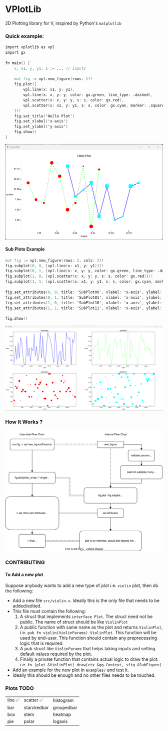 # VPlotLib

2D Plotting library for V, inspired by Python's `matplotlib`

### Quick example:

```v
import vplotlib as vpl
import gx

fn main() {
	x, x1, y, y1, s := ... // inputs

	mut fig := vpl.new_figure(rows: 1)!
	fig.plot([
		vpl.line(x: x1, y: y1),
		vpl.line(x: x, y: y, color: gx.green, line_type: .dashed),
		vpl.scatter(x: x, y: y, s: s, color: gx.red),
		vpl.scatter(x: x1, y: y1, s: s, color: gx.cyan, marker: .square),
	])!
	fig.set_title('Hello Plot')
	fig.set_xlabel('x-axis')
	fig.set_ylabel('y-axis')
	fig.show()
}
```
![Screenshot](docs/assets/hello_plot.png)


#### Sub Plots Example

```v
mut fig := vpl.new_figure(rows: 2, cols: 2)!
fig.subplot(0, 0, [vpl.line(x: x1, y: y1)])!
fig.subplot(0, 1, [vpl.line(x: x, y: y, color: gx.green, line_type: .dashed)])!
fig.subplot(1, 0, [vpl.scatter(x: x, y: y, s: s, color: gx.red)])!
fig.subplot(1, 1, [vpl.scatter(x: x1, y: y1, s: s, color: gx.cyan, marker: .square)])!

fig.set_attributes(0, 0, title: 'SubPlot00', xlabel: 'x-axis', ylabel: 'y-axis')!
fig.set_attributes(0, 1, title: 'SubPlot01', xlabel: 'x-axis', ylabel: 'y-axis')!
fig.set_attributes(1, 0, title: 'SubPlot10', xlabel: 'x-axis', ylabel: 'y-axis')!
fig.set_attributes(1, 1, title: 'SubPlot11', xlabel: 'x-axis', ylabel: 'y-axis')!

fig.show()
```
![Screenshot_20230125_221604](docs/assets/subplot.png)


### How It Works ?
![flowchart](docs/flowchart.svg)

### CONTRIBUTING

#### To Add a new plot

Suppose anybody wants to add a new type of plot i.e. `violin` plot, then do the following:
- Add a new file `src/violin.v`. Ideally this is the only file that needs to be added/edited.
- This file must contain the following:
  1. A struct that implements `interface Plot`. The struct need not be public. The name of struct should be like `ViolinPlot`
  2. A public function with same name as the plot and returns `ViolinPlot`, i.e. `pub fn violin(ViolinParams) ViolinPlot`. This function will be used by end-user. This function should contain any preprecessing logic that is required.
  3. A pub struct like `ViolinParams` that helps taking inputs and setting default values required by the plot.
  4. Finally a private function that contains actual logic to draw the plot. i.e. `fn (plot &ViolinPlot) draw(ctx &gg.Context, sfig &SubFigure)`
- Add an example for the new plot in `examples/` and test it.
- Ideally this should be enough and no other files needs to be touched.

### Plots TODO

|        |             |            |
|--------|-------------|------------|
| line ✅ | scatter ✅   | histogram  |
| bar    | starckedbar | groupedbar |
| box    | stem        | heatmap    |
| pie    | polar       | logaxis    |
